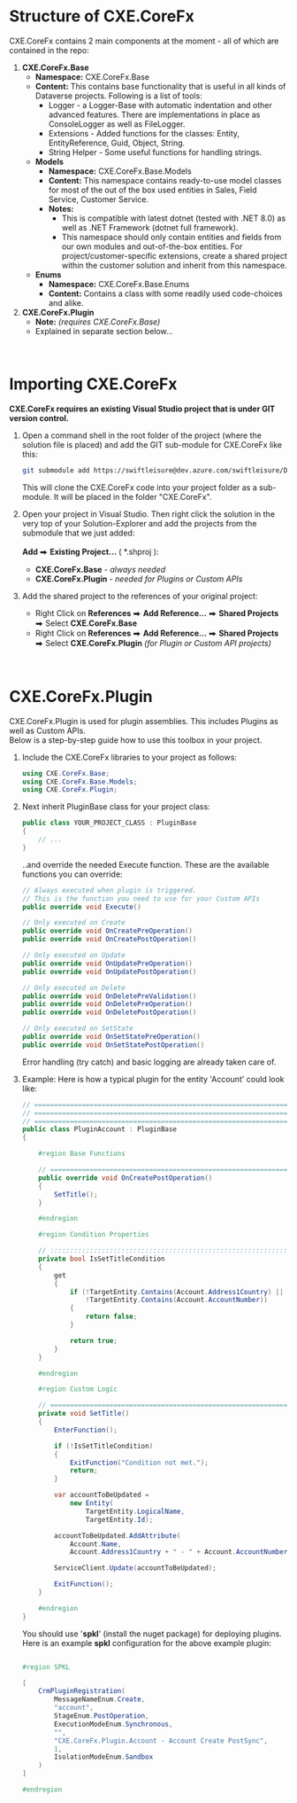 # Structure of CXE.CoreFx

CXE.CoreFx contains 2 main components at the moment - all of which are contained in the repo:

1. **CXE.CoreFx.Base** <br>
    - **Namespace:** CXE.CoreFx.Base
    - **Content:** This contains base functionality that is useful in all kinds of Dataverse projects. Following is a list of tools:
        - Logger - a Logger-Base with automatic indentation and other advanced features. There are implementations in place as ConsoleLogger as well as FileLogger.
        - Extensions - Added functions for the classes: Entity, EntityReference, Guid, Object, String.
        - String Helper - Some useful functions for handling strings.
    - **Models**
        - **Namespace:** CXE.CoreFx.Base.Models
        - **Content:** This namespace contains ready-to-use model classes for most of the out of the box used entities in Sales, Field Service, Customer Service.
        - **Notes:** 
            - This is compatible with latest dotnet (tested with .NET 8.0) as well as .NET Framework (dotnet full framework).
            - This namespace should only contain entities and fields from our own modules and out-of-the-box entities. For project/customer-specific extensions, create a shared project within the customer solution and inherit from this namespace.
    - **Enums**
        - **Namespace:** CXE.CoreFx.Base.Enums
        - **Content:** Contains a class with some readily used code-choices and alike.
2. **CXE.CoreFx.Plugin** 
    - **Note:** *(requires CXE.CoreFx.Base)*
    - Explained in separate section below...

<br>

# Importing CXE.CoreFx

**CXE.CoreFx requires an existing Visual Studio project that is under GIT version control.**

1. Open a command shell in the root folder of the project (where the solution file is placed) and add the GIT sub-module for CXE.CoreFx like this:
    
    ```bash
    git submodule add https://swiftleisure@dev.azure.com/swiftleisure/Dynamics%20365/_git/DataverseToolbox "CXE.CoreFx"
    ```

    This will clone the CXE.CoreFx code into your project folder as a sub-module. It will be placed in the folder "CXE.CoreFx".<br>
    
2. Open your project in Visual Studio. Then right click the solution in the very top of your Solution-Explorer and add the projects from the submodule that we just added: <br><br>
    **Add** ⮕ **Existing Project...** ( *.shproj ):

    - **CXE.CoreFx.Base** - *always needed*
    - **CXE.CoreFx.Plugin** - *needed for Plugins or Custom APIs*
    
3. Add the shared project to the references of your original project: <br>
    - Right Click on **References** ⮕ **Add Reference...** ⮕ **Shared Projects** ⮕ Select **CXE.CoreFx.Base** <br>
    - Right Click on **References** ⮕ **Add Reference...** ⮕ **Shared Projects** ⮕ Select **CXE.CoreFx.Plugin** *(for Plugin or Custom API projects)* <br>

<br>

# CXE.CoreFx.Plugin

CXE.CoreFx.Plugin is used for plugin assemblies. This includes Plugins as well as Custom APIs. <br>
Below is a step-by-step guide how to use this toolbox in your project.

1. Include the CXE.CoreFx libraries to your project as follows:
    ```csharp
    using CXE.CoreFx.Base;
    using CXE.CoreFx.Base.Models;
    using CXE.CoreFx.Plugin;
    ```

2. Next inherit PluginBase class for your project class:
    
    ```csharp
    public class YOUR_PROJECT_CLASS : PluginBase
    {
        // ...
    }
    ```

    ..and override the needed Execute function. These are the available functions you can override:<br>

    ```csharp
    // Always executed when plugin is triggered.
    // This is the function you need to use for your Custom APIs
    public override void Execute()                  

    // Only executed on Create
    public override void OnCreatePreOperation()     
    public override void OnCreatePostOperation()
    
    // Only executed on Update
    public override void OnUpdatePreOperation()
    public override void OnUpdatePostOperation()
    
    // Only executed on Delete
    public override void OnDeletePreValidation()
    public override void OnDeletePreOperation()
    public override void OnDeletePostOperation()
    
    // Only executed on SetState
    public override void OnSetStatePreOperation()
    public override void OnSetStatePostOperation()
    ```

    Error handling (try catch) and basic logging are already taken care of. <br>

3. Example: Here is how a typical plugin for the entity 'Account' could look like:

    ```csharp
    // ============================================================================
    // ============================================================================
    // ============================================================================
    public class PluginAccount : PluginBase
    {

        #region Base Functions

        // ============================================================================
        public override void OnCreatePostOperation()
        {
            SetTitle();
        }

        #endregion

        #region Condition Properties

        // ::::::::::::::::::::::::::::::::::::::::::::::::::::::::::::::::::::::::::::
        private bool IsSetTitleCondition
        {
            get
            {
                if (!TargetEntity.Contains(Account.Address1Country) ||
                    !TargetEntity.Contains(Account.AccountNumber))
                {
                    return false;
                }

                return true;
            }
        }

        #endregion

        #region Custom Logic

        // ============================================================================
        private void SetTitle()
        {
            EnterFunction();

            if (!IsSetTitleCondition)
            {
                ExitFunction("Condition not met.");
                return;
            }

            var accountToBeUpdated =
                new Entity(
                    TargetEntity.LogicalName,
                    TargetEntity.Id);

            accountToBeUpdated.AddAttribute(
                Account.Name,
                Account.Address1Country + " - " + Account.AccountNumber);

            ServiceClient.Update(accountToBeUpdated);

            ExitFunction();
        }

        #endregion
    }
    ```

    You should use '**spkl**' (install the nuget package) for deploying plugins. Here is an example **spkl** configuration for the above example plugin:

    ```csharp

    #region SPKL

    [
        CrmPluginRegistration(
            MessageNameEnum.Create,
            "account",
            StageEnum.PostOperation,
            ExecutionModeEnum.Synchronous,
            "",
            "CXE.CoreFx.Plugin.Account - Account Create PostSync",
            1,
            IsolationModeEnum.Sandbox
        )
    ]

    #endregion

    ```
